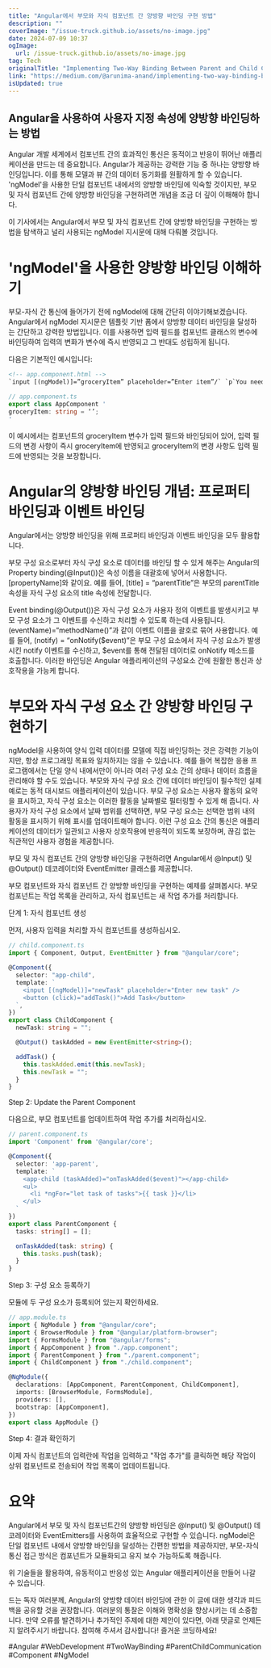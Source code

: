 ```yaml
---
title: "Angular에서 부모와 자식 컴포넌트 간 양방향 바인딩 구현 방법"
description: ""
coverImage: "/issue-truck.github.io/assets/no-image.jpg"
date: 2024-07-09 10:37
ogImage:
  url: /issue-truck.github.io/assets/no-image.jpg
tag: Tech
originalTitle: "Implementing Two-Way Binding Between Parent and Child Components in Angular"
link: "https://medium.com/@arunima-anand/implementing-two-way-binding-between-parent-and-child-components-in-angular-31bc4d9d8a5b"
isUpdated: true
---
```


## Angular을 사용하여 사용자 지정 속성에 양방향 바인딩하는 방법

Angular 개발 세계에서 컴포넌트 간의 효과적인 통신은 동적이고 반응이 뛰어난 애플리케이션을 만드는 데 중요합니다. Angular가 제공하는 강력한 기능 중 하나는 양방향 바인딩입니다. 이를 통해 모델과 뷰 간의 데이터 동기화를 원활하게 할 수 있습니다. 'ngModel'을 사용한 단일 컴포넌트 내에서의 양방향 바인딩에 익숙할 것이지만, 부모 및 자식 컴포넌트 간에 양방향 바인딩을 구현하려면 개념을 조금 더 깊이 이해해야 합니다.

이 기사에서는 Angular에서 부모 및 자식 컴포넌트 간에 양방향 바인딩을 구현하는 방법을 탐색하고 널리 사용되는 ngModel 지시문에 대해 다뤄볼 것입니다.

# 'ngModel'을 사용한 양방향 바인딩 이해하기

<!-- cozy-coder - 수평 -->

<ins class="adsbygoogle"
     style="display:block"
     data-ad-client="ca-pub-4877378276818686"
     data-ad-slot="1107185301"
     data-ad-format="auto"
     data-full-width-responsive="true"></ins>

<script>
     (adsbygoogle = window.adsbygoogle || []).push({});
</script>

부모-자식 간 통신에 들어가기 전에 ngModel에 대해 간단히 이야기해보겠습니다. Angular에서 ngModel 지시문은 템플릿 기반 폼에서 양방향 데이터 바인딩을 달성하는 간단하고 강력한 방법입니다. 이를 사용하면 입력 필드를 컴포넌트 클래스의 변수에 바인딩하여 입력의 변화가 변수에 즉시 반영되고 그 반대도 성립하게 됩니다.

다음은 기본적인 예시입니다:

```html
<!-- app.component.html -->
`input [(ngModel)]=”groceryItem” placeholder=”Enter item”/` `p`You need to buy: ' groceryItem '`/p`
```

```typescript
// app.component.ts
export class AppComponent '
groceryItem: string = ‘’;
'
```

이 예시에서는 컴포넌트의 groceryItem 변수가 입력 필드와 바인딩되어 있어, 입력 필드의 변경 사항이 즉시 groceryItem에 반영되고 groceryItem의 변경 사항도 입력 필드에 반영되는 것을 보장합니다.

# Angular의 양방향 바인딩 개념: 프로퍼티 바인딩과 이벤트 바인딩

Angular에서는 양방향 바인딩을 위해 프로퍼티 바인딩과 이벤트 바인딩을 모두 활용합니다.

<!-- cozy-coder - 수평 -->

<ins class="adsbygoogle"
     style="display:block"
     data-ad-client="ca-pub-4877378276818686"
     data-ad-slot="1107185301"
     data-ad-format="auto"
     data-full-width-responsive="true"></ins>

<script>
     (adsbygoogle = window.adsbygoogle || []).push({});
</script>

부모 구성 요소로부터 자식 구성 요소로 데이터를 바인딩 할 수 있게 해주는 Angular의 Property binding(@Input())은 속성 이름을 대괄호에 넣어서 사용합니다. [propertyName]와 같이요. 예를 들어, [title] = “parentTitle”은 부모의 parentTitle 속성을 자식 구성 요소의 title 속성에 전달합니다.

Event binding(@Output())은 자식 구성 요소가 사용자 정의 이벤트를 발생시키고 부모 구성 요소가 그 이벤트를 수신하고 처리할 수 있도록 하는데 사용됩니다. (eventName)=“methodName()”과 같이 이벤트 이름을 괄호로 묶어 사용합니다. 예를 들어, (notify) = “onNotify($event)”은 부모 구성 요소에서 자식 구성 요소가 발생시킨 notify 이벤트를 수신하고, $event를 통해 전달된 데이터로 onNotify 메소드를 호출합니다. 이러한 바인딩은 Angular 애플리케이션의 구성요소 간에 원활한 통신과 상호작용을 가능케 합니다.

# 부모와 자식 구성 요소 간 양방향 바인딩 구현하기

ngModel을 사용하여 양식 입력 데이터를 모델에 직접 바인딩하는 것은 강력한 기능이지만, 항상 프로그래밍 목표와 일치하지는 않을 수 있습니다. 예를 들어 복잡한 응용 프로그램에서는 단일 양식 내에서만이 아니라 여러 구성 요소 간의 상태나 데이터 흐름을 관리해야 할 수도 있습니다. 부모와 자식 구성 요소 간에 데이터 바인딩이 필수적인 실제 예로는 동적 대시보드 애플리케이션이 있습니다. 부모 구성 요소는 사용자 활동의 요약을 표시하고, 자식 구성 요소는 이러한 활동을 날짜별로 필터링할 수 있게 해 줍니다. 사용자가 자식 구성 요소에서 날짜 범위를 선택하면, 부모 구성 요소는 선택한 범위 내의 활동을 표시하기 위해 표시를 업데이트해야 합니다. 이런 구성 요소 간의 통신은 애플리케이션의 데이터가 일관되고 사용자 상호작용에 반응적이 되도록 보장하며, 끊김 없는 직관적인 사용자 경험을 제공합니다.

<!-- cozy-coder - 수평 -->

<ins class="adsbygoogle"
     style="display:block"
     data-ad-client="ca-pub-4877378276818686"
     data-ad-slot="1107185301"
     data-ad-format="auto"
     data-full-width-responsive="true"></ins>

<script>
     (adsbygoogle = window.adsbygoogle || []).push({});
</script>

부모 및 자식 컴포넌트 간의 양방향 바인딩을 구현하려면 Angular에서 @Input() 및 @Output() 데코레이터와 EventEmitter 클래스를 제공합니다.

부모 컴포넌트와 자식 컴포넌트 간 양방향 바인딩을 구현하는 예제를 살펴봅시다. 부모 컴포넌트는 작업 목록을 관리하고, 자식 컴포넌트는 새 작업 추가를 처리합니다.

단계 1: 자식 컴포넌트 생성

먼저, 사용자 입력을 처리할 자식 컴포넌트를 생성하십시오.

<!-- cozy-coder - 수평 -->

<ins class="adsbygoogle"
     style="display:block"
     data-ad-client="ca-pub-4877378276818686"
     data-ad-slot="1107185301"
     data-ad-format="auto"
     data-full-width-responsive="true"></ins>

<script>
     (adsbygoogle = window.adsbygoogle || []).push({});
</script>

```typescript
// child.component.ts
import { Component, Output, EventEmitter } from "@angular/core";

@Component({
  selector: "app-child",
  template: `
    <input [(ngModel)]="newTask" placeholder="Enter new task" />
    <button (click)="addTask()">Add Task</button>
  `,
})
export class ChildComponent {
  newTask: string = "";

  @Output() taskAdded = new EventEmitter<string>();

  addTask() {
    this.taskAdded.emit(this.newTask);
    this.newTask = "";
  }
}
```

Step 2: Update the Parent Component

<!-- cozy-coder - 수평 -->

<ins class="adsbygoogle"
     style="display:block"
     data-ad-client="ca-pub-4877378276818686"
     data-ad-slot="1107185301"
     data-ad-format="auto"
     data-full-width-responsive="true"></ins>

<script>
     (adsbygoogle = window.adsbygoogle || []).push({});
</script>

다음으로, 부모 컴포넌트를 업데이트하여 작업 추가를 처리하십시오.

```typescript
// parent.component.ts
import 'Component' from '@angular/core';

@Component({
  selector: 'app-parent',
  template: `
    <app-child (taskAdded)="onTaskAdded($event)"></app-child>
    <ul>
      <li *ngFor="let task of tasks">{{ task }}</li>
    </ul>
  `
})
export class ParentComponent {
  tasks: string[] = [];

  onTaskAdded(task: string) {
    this.tasks.push(task);
  }
}
```

<!-- cozy-coder - 수평 -->

<ins class="adsbygoogle"
     style="display:block"
     data-ad-client="ca-pub-4877378276818686"
     data-ad-slot="1107185301"
     data-ad-format="auto"
     data-full-width-responsive="true"></ins>

<script>
     (adsbygoogle = window.adsbygoogle || []).push({});
</script>

Step 3: 구성 요소 등록하기

모듈에 두 구성 요소가 등록되어 있는지 확인하세요.

```typescript
// app.module.ts
import { NgModule } from "@angular/core";
import { BrowserModule } from "@angular/platform-browser";
import { FormsModule } from "@angular/forms";
import { AppComponent } from "./app.component";
import { ParentComponent } from "./parent.component";
import { ChildComponent } from "./child.component";

@NgModule({
  declarations: [AppComponent, ParentComponent, ChildComponent],
  imports: [BrowserModule, FormsModule],
  providers: [],
  bootstrap: [AppComponent],
})
export class AppModule {}
```

<!-- cozy-coder - 수평 -->

<ins class="adsbygoogle"
     style="display:block"
     data-ad-client="ca-pub-4877378276818686"
     data-ad-slot="1107185301"
     data-ad-format="auto"
     data-full-width-responsive="true"></ins>

<script>
     (adsbygoogle = window.adsbygoogle || []).push({});
</script>

Step 4: 결과 확인하기

이제 자식 컴포넌트의 입력란에 작업을 입력하고 "작업 추가"를 클릭하면 해당 작업이 상위 컴포넌트로 전송되어 작업 목록이 업데이트됩니다.

# 요약

Angular에서 부모 및 자식 컴포넌트간의 양방향 바인딩은 @Input() 및 @Output() 데코레이터와 EventEmitters를 사용하여 효율적으로 구현할 수 있습니다. ngModel은 단일 컴포넌트 내에서 양방향 바인딩을 달성하는 간편한 방법을 제공하지만, 부모-자식 통신 접근 방식은 컴포넌트가 모듈화되고 유지 보수 가능하도록 해줍니다.

<!-- cozy-coder - 수평 -->

<ins class="adsbygoogle"
     style="display:block"
     data-ad-client="ca-pub-4877378276818686"
     data-ad-slot="1107185301"
     data-ad-format="auto"
     data-full-width-responsive="true"></ins>

<script>
     (adsbygoogle = window.adsbygoogle || []).push({});
</script>

위 기술들을 활용하여, 유동적이고 반응성 있는 Angular 애플리케이션을 만들어 나갈 수 있습니다.

드는 독자 여러분께, Angular의 양방향 데이터 바인딩에 관한 이 글에 대한 생각과 피드백을 공유할 것을 권장합니다. 여러분의 통찰은 이해와 명확성을 향상시키는 데 소중합니다. 만약 오류를 발견하거나 추가적인 주제에 대한 제안이 있다면, 아래 댓글로 언제든지 알려주시기 바랍니다. 참여해 주셔서 감사합니다! 즐거운 코딩하세요!

#Angular #WebDevelopment #TwoWayBinding #ParentChildCommunication #Component #NgModel
